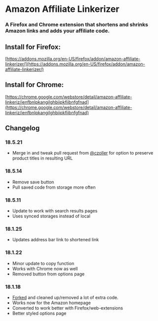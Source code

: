 # Amazon Affiliate Linkerizer
### A Firefox and Chrome extension that shortens and shrinks Amazon links and adds your affiliate code.

## Install for Firefox:
[https://addons.mozilla.org/en-US/firefox/addon/amazon-affiliate-linkerizer/](https://addons.mozilla.org/en-US/firefox/addon/amazon-affiliate-linkerizer/)

## Install for Chrome:
[https://chrome.google.com/webstore/detail/amazon-affiliate-linkeriz/ienfbnlpkangilghbiipkfiibnfgfnad](https://chrome.google.com/webstore/detail/amazon-affiliate-linkeriz/ienfbnlpkangilghbiipkfiibnfgfnad)

## Changelog

### 18.5.21
* Merge in and tweak pull request from [@czoller](https://github.com/czoller) for option to preserve product titles in resulting URL

### 18.5.14
* Remove save button
* Pull saved code from storage more often

### 18.5.11
* Update to work with search results pages
* Uses synced storages instead of local

### 18.1.25
* Updates address bar link to shortened link

### 18.1.22
* Minor update to copy function
* Works with Chrome now as well
* Removed button from options page

### 18.1.18
* [Forked](https://github.com/bxio/Amazon-Affiliate-Chrome-Extension) and cleaned up/removed a lot of extra code.
* Works now for the Amazon homepage
* Converted to work better with Firefox/web-extensions
* Better styled options page